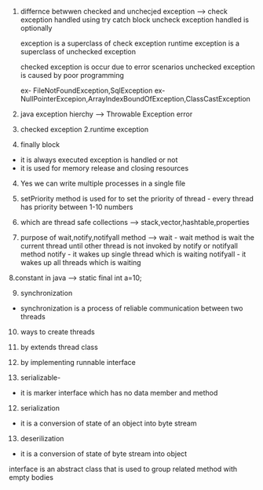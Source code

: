 1. differnce betwwen checked and unchecjed exception
 -->
    check exception handled using try catch block
    uncheck exception handled is optionally

    exception is a superclass of check exception
    runtime exception is a superclass of unchecked exception

    checked exception is occur due to error scenarios
    unchecked exception is caused by poor programming

    ex- FileNotFoundException,SqlException
    ex- NullPointerExcepion,ArrayIndexBoundOfException,ClassCastException

2. java exception hierchy
--> 
                Throwable
Exception                       error
1. checked exception
2.runtime exception

3. finally block
  - it is always executed exception is handled or not
  - it is used for memory release and closing resources

  4. Yes we can write multiple processes in a single file

  5. setPriority method is used for to set the priority of thread
    - every thread has priority between 1-10 numbers

6. which are thread safe collections
--> stack,vector,hashtable,properties

7. purpose of wait,notify,notifyall method
--> wait - wait method is wait the current thread until other thread is not invoked by notify or notifyall method
notify - it wakes up single thread which is waiting
notifyall - it wakes up all threads which is waiting

8.constant in java
-->  static final int a=10;

9. synchronization
  - synchronization is a process of reliable communication between two threads

10. ways to create threads
  1. by extends thread class
  2. by implementing runnable interface

11. serializable-
  - it is marker interface which has no data member and method

12. serialization
   - it is a conversion of state of an object into byte stream

13. deserilization
  - it is a conversion of state of byte stream into object

interface is an abstract class that is used to group related method with empty bodies
